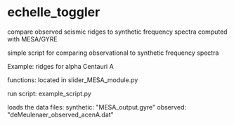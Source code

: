 # echelle_toggler
compare observed seismic ridges to synthetic frequency spectra computed with MESA/GYRE 


simple script for comparing observational to synthetic frequency spectra 

Example: ridges for alpha Centauri A

functions:
   located in slider_MESA_module.py
   
run script:
    example_script.py
  
loads the data files:
  synthetic: "MESA_output.gyre"
  observed: "deMeulenaer_observed_acenA.dat"
